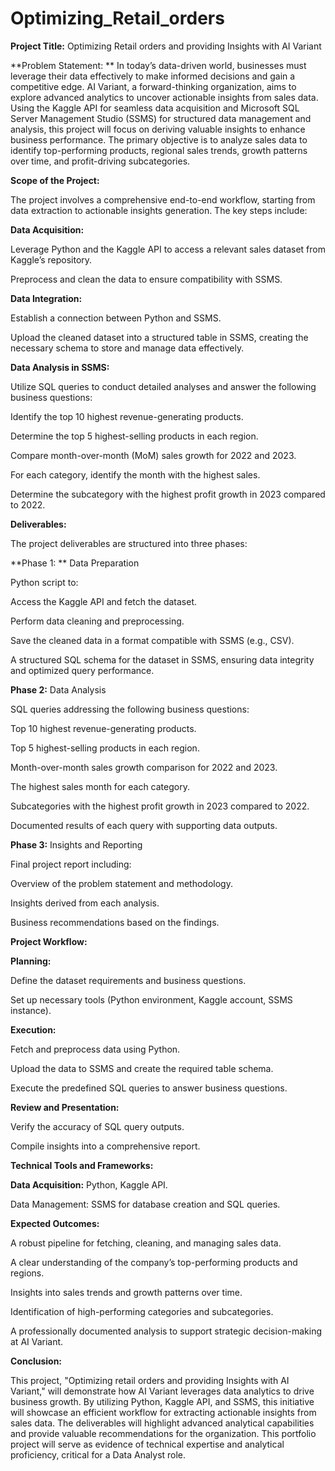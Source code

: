 # Optimizing_Retail_orders

**Project Title:** Optimizing Retail orders and providing Insights with AI Variant

**Problem Statement:
**
In today’s data-driven world, businesses must leverage their data effectively to make informed decisions and gain a competitive edge. AI Variant, a forward-thinking organization, aims to explore advanced analytics to uncover actionable insights from sales data. Using the Kaggle API for seamless data acquisition and Microsoft SQL Server Management Studio (SSMS) for structured data management and analysis, this project will focus on deriving valuable insights to enhance business performance. The primary objective is to analyze sales data to identify top-performing products, regional sales trends, growth patterns over time, and profit-driving subcategories.

**Scope of the Project:**

The project involves a comprehensive end-to-end workflow, starting from data extraction to actionable insights generation. The key steps include:

**Data Acquisition:**

Leverage Python and the Kaggle API to access a relevant sales dataset from Kaggle’s repository.

Preprocess and clean the data to ensure compatibility with SSMS.

**Data Integration:**

Establish a connection between Python and SSMS.

Upload the cleaned dataset into a structured table in SSMS, creating the necessary schema to store and manage data effectively.

**Data Analysis in SSMS:**

Utilize SQL queries to conduct detailed analyses and answer the following business questions:

Identify the top 10 highest revenue-generating products.

Determine the top 5 highest-selling products in each region.

Compare month-over-month (MoM) sales growth for 2022 and 2023.

For each category, identify the month with the highest sales.

Determine the subcategory with the highest profit growth in 2023 compared to 2022.

**Deliverables:**

The project deliverables are structured into three phases:

**Phase 1: ** Data Preparation

Python script to:

Access the Kaggle API and fetch the dataset.

Perform data cleaning and preprocessing.

Save the cleaned data in a format compatible with SSMS (e.g., CSV).

A structured SQL schema for the dataset in SSMS, ensuring data integrity and optimized query performance.

**Phase 2:** Data Analysis

SQL queries addressing the following business questions:

Top 10 highest revenue-generating products.

Top 5 highest-selling products in each region.

Month-over-month sales growth comparison for 2022 and 2023.

The highest sales month for each category.

Subcategories with the highest profit growth in 2023 compared to 2022.

Documented results of each query with supporting data outputs.

**Phase 3:** Insights and Reporting

Final project report including:

Overview of the problem statement and methodology.

Insights derived from each analysis.

Business recommendations based on the findings.

**Project Workflow:**

**Planning:**

Define the dataset requirements and business questions.

Set up necessary tools (Python environment, Kaggle account, SSMS instance).

**Execution:**

Fetch and preprocess data using Python.

Upload the data to SSMS and create the required table schema.

Execute the predefined SQL queries to answer business questions.

**Review and Presentation:**

Verify the accuracy of SQL query outputs.

Compile insights into a comprehensive report.

**Technical Tools and Frameworks:**

**Data Acquisition:** Python, Kaggle API.

Data Management: SSMS for database creation and SQL queries.

**Expected Outcomes:**

A robust pipeline for fetching, cleaning, and managing sales data.

A clear understanding of the company’s top-performing products and regions.

Insights into sales trends and growth patterns over time.

Identification of high-performing categories and subcategories.

A professionally documented analysis to support strategic decision-making at AI Variant.

**Conclusion:**

This project, "Optimizing retail orders and providing Insights with AI Variant," will demonstrate how AI Variant leverages data analytics to drive business growth. By utilizing Python, Kaggle API, and SSMS, this initiative will showcase an efficient workflow for extracting actionable insights from sales data. The deliverables will highlight advanced analytical capabilities and provide valuable recommendations for the organization. This portfolio project will serve as evidence of technical expertise and analytical proficiency, critical for a Data Analyst role.

